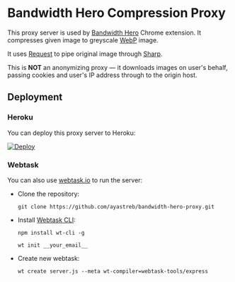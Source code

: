 # Bandwidth Hero Compression Proxy

This proxy server is used by [Bandwidth Hero](https://github.com/ayastreb/bandwidth-hero) Chrome extension.
It compresses given image to greyscale [WebP](https://developers.google.com/speed/webp/) image.

It uses [Request](https://github.com/request/request) to pipe original image
through [Sharp](https://github.com/lovell/sharp).

This is **NOT** an anonymizing proxy &mdash; it downloads images on user's behalf,
passing cookies and user's IP address through to the origin host.

## Deployment

### Heroku
You can deploy this proxy server to Heroku:

[![Deploy](https://www.herokucdn.com/deploy/button.svg)](https://heroku.com/deploy?template=https://github.com/ayastreb/bandwidth-hero-proxy)

### Webtask
You can also use [webtask.io](https://webtask.io/) to run the server:

* Clone the repository:

  ```
  git clone https://github.com/ayastreb/bandwidth-hero-proxy.git
  ```

* Install [Webtask CLI](https://webtask.io/cli):

  ```
  npm install wt-cli -g

  wt init __your_email__
  ```

* Create new webtask:

  ```
  wt create server.js --meta wt-compiler=webtask-tools/express
  ```

